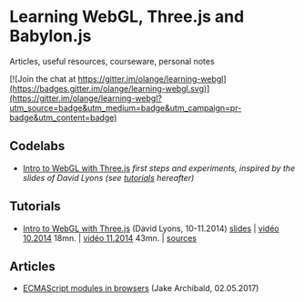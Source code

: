 # Learning WebGL, Three.js and Babylon.js

Articles, useful resources, courseware, personal notes

[![Join the chat at https://gitter.im/olange/learning-webgl](https://badges.gitter.im/olange/learning-webgl.svg)](https://gitter.im/olange/learning-webgl?utm_source=badge&utm_medium=badge&utm_campaign=pr-badge&utm_content=badge)

## Codelabs

* [Intro to WebGL with Three.js](codelabs/intro-to-webgl) _first steps and experiments, inspired by the slides of David Lyons (see [tutorials](#tutorials) hereafter)_

## Tutorials

* [Intro to WebGL with Three.js](http://davidscottlyons.com/threejs-intro/) (David Lyons, 10-11.2014)
  [slides](http://davidscottlyons.com/threejs-intro/) | [vidéo 10.2014](https://youtu.be/6eLl8yQnxHQ) 18mn. | [vidéo 11.2014](https://youtu.be/-L6WWbKthvw) 43mn. | [sources](https://github.com/davidlyons/threejs-intro)

## Articles

* [ECMAScript modules in browsers](https://jakearchibald.com/2017/es-modules-in-browsers/) (Jake Archibald, 02.05.2017)
